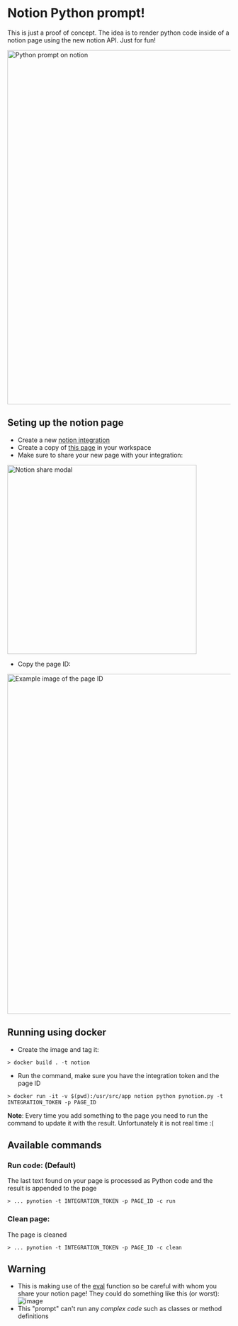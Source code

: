 # Notion Python prompt! 


This is just a proof of concept. The idea is to render python code inside of a notion page using the new notion API. Just for fun!

<img width="800" alt="Python prompt on notion" src="https://user-images.githubusercontent.com/5288503/160199145-b3ae51cf-f1a5-4601-8773-bb707012a8a7.gif">


## Seting up the notion page

- Create a new [notion integration](https://developers.notion.com/docs/getting-started#step-1-create-an-integration)
- Create a copy of [this page](https://keeeevin.notion.site/Python-Prompt-ed5eb08d626442f4ac7c9ae6d60d30ff) in your workspace
- Make sure to share your new page with your integration:
<img width="427" alt="Notion share modal" src="https://user-images.githubusercontent.com/5288503/159582677-c1d4c2f5-2d07-44fe-92a1-34ef524f1d20.png">

- Copy the page ID: 
<img width="768" alt="Example image of the page ID" src="https://user-images.githubusercontent.com/5288503/159581870-f62ffb8a-f6af-4e69-abcf-23c838b8c26f.png">


## Running using docker

 - Create the image and tag it:
```
> docker build . -t notion 
```

- Run the command, make sure you have the integration token and the page ID 
```
> docker run -it -v $(pwd):/usr/src/app notion python pynotion.py -t INTEGRATION_TOKEN -p PAGE_ID
```

**Note**: Every time you add something to the page you need to run the command to update it with the result. Unfortunately it is not real time :(

## Available commands

### Run code: (Default)

The last text found on your page is processed as Python code and the result is appended to the page

```
> ... pynotion -t INTEGRATION_TOKEN -p PAGE_ID -c run
```

### Clean page: 

The page is cleaned

```
> ... pynotion -t INTEGRATION_TOKEN -p PAGE_ID -c clean
```

## Warning

- This is making use of the [eval](https://nedbatchelder.com/blog/201206/eval_really_is_dangerous.html) function so be careful with whom you share your notion page! They could do something like this (or worst):
![image](https://user-images.githubusercontent.com/5288503/160207635-00ae8260-2172-4b7b-8295-9857dcdb181c.png)
- This "prompt" can't run any _complex code_ such as classes or method definitions 
